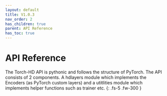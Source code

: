 ```yaml
---
layout: default
title: V1.0.3
nav_order: 2
has_children: true
parent: API Reference
has_toc: true
---
```


# API Reference

The Torch-HD API is pythonic and follows the structure of PyTorch. The API consists of 2
components. A hdlayers module which implements the Encoders (as PyTorch custom layers)
and a utitlities module which implements helper functions such as trainer etc.
{: .fs-5 .fw-300 }
